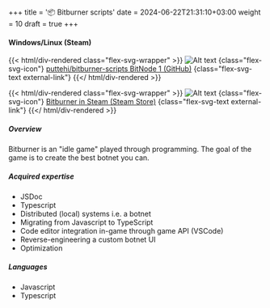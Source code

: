 +++
title = '📦 Bitburner scripts'
date = 2024-06-22T21:31:10+03:00
weight = 10
draft = true
+++

#### Windows/Linux (Steam)

{{< html/div-rendered class="flex-svg-wrapper" >}}
![Alt text](svg/code-slash.svg)
{class="flex-svg-icon"}
[puttehi/bitburner-scripts BitNode 1 (GitHub)](https://github.com/puttehi/bitburner-scripts/tree/BN1)
{class="flex-svg-text external-link"}
{{</ html/div-rendered >}}

{{< html/div-rendered class="flex-svg-wrapper" >}}
![Alt text](svg/file-earmark-text.svg)
{class="flex-svg-icon"}
[Bitburner in Steam (Steam Store)](https://store.steampowered.com/app/1812820/Bitburner/)
{class="flex-svg-text external-link"}
{{</ html/div-rendered >}}

##### Overview

Bitburner is an "idle game" played through programming. The goal of the game is to create the best botnet you can.

##### Acquired expertise

- JSDoc
- Typescript
- Distributed (local) systems i.e. a botnet
- Migrating from Javascript to TypeScript
- Code editor integration in-game through game API (VSCode)
- Reverse-engineering a custom botnet UI
- Optimization

##### Languages

- Javascript
- Typescript

